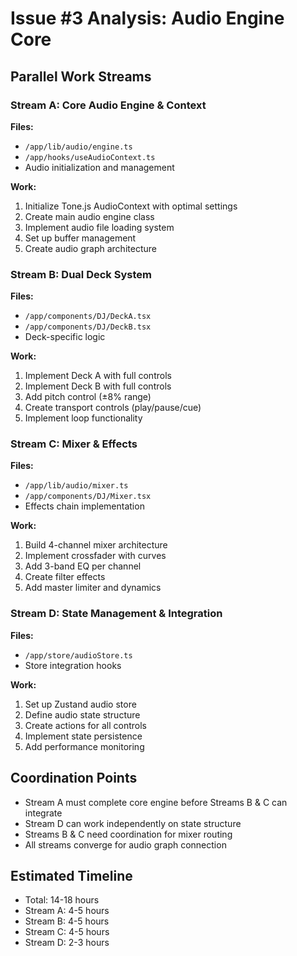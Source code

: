 # Issue #3 Analysis: Audio Engine Core

## Parallel Work Streams

### Stream A: Core Audio Engine & Context
**Files:**
- `/app/lib/audio/engine.ts`
- `/app/hooks/useAudioContext.ts`
- Audio initialization and management

**Work:**
1. Initialize Tone.js AudioContext with optimal settings
2. Create main audio engine class
3. Implement audio file loading system
4. Set up buffer management
5. Create audio graph architecture

### Stream B: Dual Deck System
**Files:**
- `/app/components/DJ/DeckA.tsx`
- `/app/components/DJ/DeckB.tsx`
- Deck-specific logic

**Work:**
1. Implement Deck A with full controls
2. Implement Deck B with full controls
3. Add pitch control (±8% range)
4. Create transport controls (play/pause/cue)
5. Implement loop functionality

### Stream C: Mixer & Effects
**Files:**
- `/app/lib/audio/mixer.ts`
- `/app/components/DJ/Mixer.tsx`
- Effects chain implementation

**Work:**
1. Build 4-channel mixer architecture
2. Implement crossfader with curves
3. Add 3-band EQ per channel
4. Create filter effects
5. Add master limiter and dynamics

### Stream D: State Management & Integration
**Files:**
- `/app/store/audioStore.ts`
- Store integration hooks

**Work:**
1. Set up Zustand audio store
2. Define audio state structure
3. Create actions for all controls
4. Implement state persistence
5. Add performance monitoring

## Coordination Points
- Stream A must complete core engine before Streams B & C can integrate
- Stream D can work independently on state structure
- Streams B & C need coordination for mixer routing
- All streams converge for audio graph connection

## Estimated Timeline
- Total: 14-18 hours
- Stream A: 4-5 hours
- Stream B: 4-5 hours
- Stream C: 4-5 hours
- Stream D: 2-3 hours